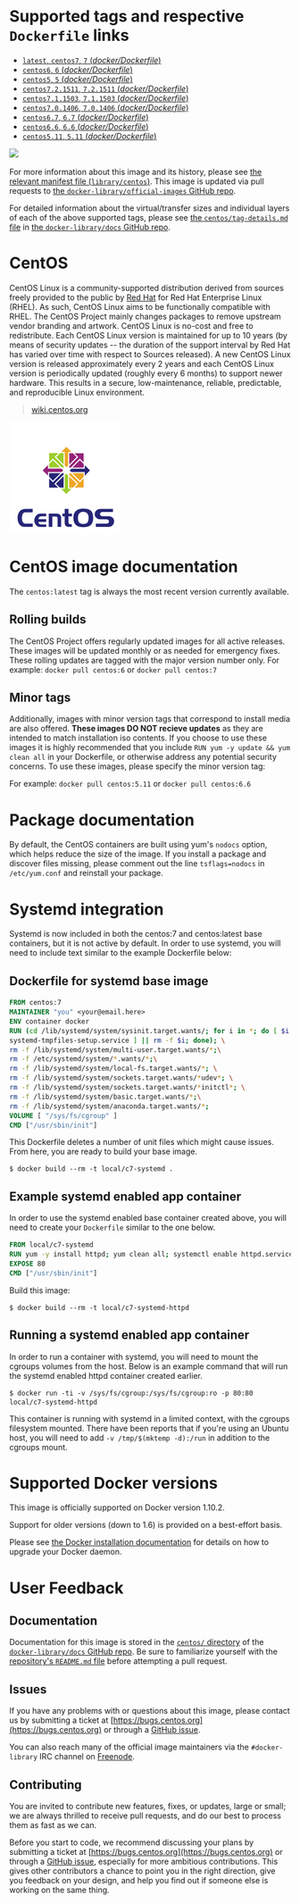 # Supported tags and respective `Dockerfile` links

-	[`latest`, `centos7`, `7` (*docker/Dockerfile*)](https://github.com/CentOS/sig-cloud-instance-images/blob/7fccb94631c03fb30109e960c28d23cbdb4a45a3/docker/Dockerfile)
-	[`centos6`, `6` (*docker/Dockerfile*)](https://github.com/CentOS/sig-cloud-instance-images/blob/790e0627b97c8bbd6d823d55a26f3027c9e0580e/docker/Dockerfile)
-	[`centos5`, `5` (*docker/Dockerfile*)](https://github.com/CentOS/sig-cloud-instance-images/blob/c8d1a81b0516bca0f20434be8d0fac4f7d58a04a/docker/Dockerfile)
-	[`centos7.2.1511`, `7.2.1511` (*docker/Dockerfile*)](https://github.com/CentOS/sig-cloud-instance-images/blob/a3c59bd4e98a7f9c063d993955c8ec19c5b1ceff/docker/Dockerfile)
-	[`centos7.1.1503`, `7.1.1503` (*docker/Dockerfile*)](https://github.com/CentOS/sig-cloud-instance-images/blob/bc561dfdd671d612dbb9f92e7e17dd8009befc44/docker/Dockerfile)
-	[`centos7.0.1406`, `7.0.1406` (*docker/Dockerfile*)](https://github.com/CentOS/sig-cloud-instance-images/blob/f1d1e0bd83baef08e257da50e6fb446e4dd1b90c/docker/Dockerfile)
-	[`centos6.7`, `6.7` (*docker/Dockerfile*)](https://github.com/CentOS/sig-cloud-instance-images/blob/d0b72df83f49da844f88aabebe3826372f675370/docker/Dockerfile)
-	[`centos6.6`, `6.6` (*docker/Dockerfile*)](https://github.com/CentOS/sig-cloud-instance-images/blob/8911843d9a6cc71aadd81e491f94618aded94f30/docker/Dockerfile)
-	[`centos5.11`, `5.11` (*docker/Dockerfile*)](https://github.com/CentOS/sig-cloud-instance-images/blob/2d0554464ae19f4fd70d1b540c8968dbe872797b/docker/Dockerfile)

[![](https://badge.imagelayers.io/centos:latest.svg)](https://imagelayers.io/?images=centos:latest,centos:centos6,centos:centos5,centos:centos7.2.1511,centos:centos7.1.1503,centos:centos7.0.1406,centos:centos6.7,centos:centos6.6,centos:centos5.11)

For more information about this image and its history, please see [the relevant manifest file (`library/centos`)](https://github.com/docker-library/official-images/blob/master/library/centos). This image is updated via pull requests to [the `docker-library/official-images` GitHub repo](https://github.com/docker-library/official-images).

For detailed information about the virtual/transfer sizes and individual layers of each of the above supported tags, please see [the `centos/tag-details.md` file](https://github.com/docker-library/docs/blob/master/centos/tag-details.md) in [the `docker-library/docs` GitHub repo](https://github.com/docker-library/docs).

# CentOS

CentOS Linux is a community-supported distribution derived from sources freely provided to the public by [Red Hat](ftp://ftp.redhat.com/pub/redhat/linux/enterprise/) for Red Hat Enterprise Linux (RHEL). As such, CentOS Linux aims to be functionally compatible with RHEL. The CentOS Project mainly changes packages to remove upstream vendor branding and artwork. CentOS Linux is no-cost and free to redistribute. Each CentOS Linux version is maintained for up to 10 years (by means of security updates -- the duration of the support interval by Red Hat has varied over time with respect to Sources released). A new CentOS Linux version is released approximately every 2 years and each CentOS Linux version is periodically updated (roughly every 6 months) to support newer hardware. This results in a secure, low-maintenance, reliable, predictable, and reproducible Linux environment.

> [wiki.centos.org](https://wiki.centos.org/FrontPage)

![logo](https://raw.githubusercontent.com/docker-library/docs/c4df0024e2cad985326dc38f6b6ce39abeab59c5/centos/logo.png)

# CentOS image documentation

The `centos:latest` tag is always the most recent version currently available.

## Rolling builds

The CentOS Project offers regularly updated images for all active releases. These images will be updated monthly or as needed for emergency fixes. These rolling updates are tagged with the major version number only. For example: `docker pull centos:6` or `docker pull centos:7`

## Minor tags

Additionally, images with minor version tags that correspond to install media are also offered. **These images DO NOT recieve updates** as they are intended to match installation iso contents. If you choose to use these images it is highly recommended that you include `RUN yum -y update && yum clean all` in your Dockerfile, or otherwise address any potential security concerns. To use these images, please specify the minor version tag:

For example: `docker pull centos:5.11` or `docker pull centos:6.6`

# Package documentation

By default, the CentOS containers are built using yum's `nodocs` option, which helps reduce the size of the image. If you install a package and discover files missing, please comment out the line `tsflags=nodocs` in `/etc/yum.conf` and reinstall your package.

# Systemd integration

Systemd is now included in both the centos:7 and centos:latest base containers, but it is not active by default. In order to use systemd, you will need to include text similar to the example Dockerfile below:

## Dockerfile for systemd base image

```dockerfile
FROM centos:7
MAINTAINER "you" <your@email.here>
ENV container docker
RUN (cd /lib/systemd/system/sysinit.target.wants/; for i in *; do [ $i ==
systemd-tmpfiles-setup.service ] || rm -f $i; done); \
rm -f /lib/systemd/system/multi-user.target.wants/*;\
rm -f /etc/systemd/system/*.wants/*;\
rm -f /lib/systemd/system/local-fs.target.wants/*; \
rm -f /lib/systemd/system/sockets.target.wants/*udev*; \
rm -f /lib/systemd/system/sockets.target.wants/*initctl*; \
rm -f /lib/systemd/system/basic.target.wants/*;\
rm -f /lib/systemd/system/anaconda.target.wants/*;
VOLUME [ "/sys/fs/cgroup" ]
CMD ["/usr/sbin/init"]
```

This Dockerfile deletes a number of unit files which might cause issues. From here, you are ready to build your base image.

```console
$ docker build --rm -t local/c7-systemd .
```

## Example systemd enabled app container

In order to use the systemd enabled base container created above, you will need to create your `Dockerfile` similar to the one below.

```dockerfile
FROM local/c7-systemd
RUN yum -y install httpd; yum clean all; systemctl enable httpd.service
EXPOSE 80
CMD ["/usr/sbin/init"]
```

Build this image:

```console
$ docker build --rm -t local/c7-systemd-httpd
```

## Running a systemd enabled app container

In order to run a container with systemd, you will need to mount the cgroups volumes from the host. Below is an example command that will run the systemd enabled httpd container created earlier.

```console
$ docker run -ti -v /sys/fs/cgroup:/sys/fs/cgroup:ro -p 80:80 local/c7-systemd-httpd
```

This container is running with systemd in a limited context, with the cgroups filesystem mounted. There have been reports that if you're using an Ubuntu host, you will need to add `-v /tmp/$(mktemp -d):/run` in addition to the cgroups mount.

# Supported Docker versions

This image is officially supported on Docker version 1.10.2.

Support for older versions (down to 1.6) is provided on a best-effort basis.

Please see [the Docker installation documentation](https://docs.docker.com/installation/) for details on how to upgrade your Docker daemon.

# User Feedback

## Documentation

Documentation for this image is stored in the [`centos/` directory](https://github.com/docker-library/docs/tree/master/centos) of the [`docker-library/docs` GitHub repo](https://github.com/docker-library/docs). Be sure to familiarize yourself with the [repository's `README.md` file](https://github.com/docker-library/docs/blob/master/README.md) before attempting a pull request.

## Issues

If you have any problems with or questions about this image, please contact us by submitting a ticket at [https://bugs.centos.org](https://bugs.centos.org) or through a [GitHub issue](https://github.com/CentOS/sig-cloud-instance-images/issues).

You can also reach many of the official image maintainers via the `#docker-library` IRC channel on [Freenode](https://freenode.net).

## Contributing

You are invited to contribute new features, fixes, or updates, large or small; we are always thrilled to receive pull requests, and do our best to process them as fast as we can.

Before you start to code, we recommend discussing your plans by submitting a ticket at [https://bugs.centos.org](https://bugs.centos.org) or through a [GitHub issue](https://github.com/CentOS/sig-cloud-instance-images/issues), especially for more ambitious contributions. This gives other contributors a chance to point you in the right direction, give you feedback on your design, and help you find out if someone else is working on the same thing.
